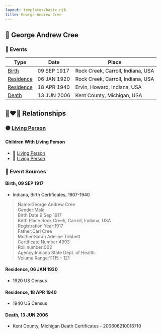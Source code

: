 ```yaml
---
layout: templates/basic.njk
title: George Andrew Cree
---
```

## 🔵 George Andrew Cree

### 📆 Events

Type | Date | Place
------ | ------ | ------
[Birth](#event-08bfa908-934b-44bf-a1ee-7bb943b21921) | 09 SEP 1917 | Rock Creek, Carroll, Indiana, USA
[Residence](#event-29d06a33-6af2-4389-b8c6-1182f86ca707) | 06 JAN 1920 | Rock Creek, Carroll, Indiana, USA
[Residence](#event-10d300c5-b40a-4244-93c1-1416d5a19b02) | 18 APR 1940 | Ervin, Howard, Indiana, USA
[Death](#event-38c96bd5-0b6b-44df-9cf0-b34e7e90a322) | 13 JUN 2006 | Kent County, Michigan, USA

## 👩‍❤️‍👨 Relationships

### 🟣 [Living Person](/people/7/74548303)

#### Children With Living Person
* 🔵 [Living Person](/people/7/74673901)
* 🔵 [Living Person](/people/6/60999639)
### 📰 Event Sources

#### <a id="event-08bfa908-934b-44bf-a1ee-7bb943b21921"></a> Birth, 09 SEP 1917
* Indiana, Birth Certificates, 1907-1940
>   
  > Name:George Andrew Cree  
  > Gender:Male  
  > Birth Date:9 Sep 1917  
  > Birth Place:Rock Creek, Carroll, Indiana, USA  
  > Registration Year:1917  
  > Father:Carl Cree  
  > Mother:Sarah Adeline Tribbett  
  > Certificate Number:4993  
  > Roll number:002  
  > Agency:Indiana State Dept. of Health  
  > Volume Range:11115 - 121

#### <a id="event-29d06a33-6af2-4389-b8c6-1182f86ca707"></a> Residence, 06 JAN 1920
* 1920 US Census

#### <a id="event-10d300c5-b40a-4244-93c1-1416d5a19b02"></a> Residence, 18 APR 1940
* 1940 US Census

#### <a id="event-38c96bd5-0b6b-44df-9cf0-b34e7e90a322"></a> Death, 13 JUN 2006
* Kent County, Michigan Death Certificates  - 200606210016710